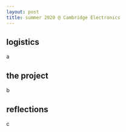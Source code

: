 ```yaml
---
layout: post
title: summer 2020 @ Cambridge Electronics
---
```


logistics
---------

a


the project
-----------

b

reflections
-----------

c
